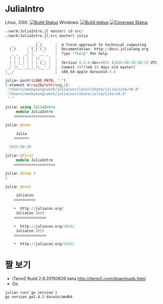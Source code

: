 # JuliaIntro

Linux, OSX: [![Build Status](https://api.travis-ci.org/wookay/JuliaIntro.jl.svg?branch=master)](https://travis-ci.org/wookay/JuliaIntro.jl)
Windows: [![Build status](https://ci.appveyor.com/api/projects/status/2994802kg4s9g4av?svg=true)](https://ci.appveyor.com/project/wookay/JuliaIntro.jl)
[![Coverage Status](https://coveralls.io/repos/wookay/JuliaIntro.jl/badge.svg?branch=master&service=github)](https://coveralls.io/github/wookay/JuliaIntro.jl?branch=master)


```julia
~/work/JuliaIntro.jl master$ cd src/
~/work/JuliaIntro.jl/src master$ julia
               _
   _       _ _(_)_     |  A fresh approach to technical computing
  (_)     | (_) (_)    |  Documentation: http://docs.julialang.org
   _ _   _| |_  __ _   |  Type "?help" for help.
  | | | | | | |/ _` |  |
  | | |_| | | | (_| |  |  Version 0.4.0-dev+6851 (2015-08-20 08:25 UTC)
 _/ |\__'_|_|_|\__'_|  |  Commit 437f4e9 (0 days old master)
|__/                   |  x86_64-apple-darwin14.4.0

julia> push!(LOAD_PATH, ".")
3-element Array{ByteString,1}:
 "/Users/wookyoung/work/julia/usr/local/share/julia/site/v0.4"
 "/Users/wookyoung/work/julia/usr/share/julia/site/v0.4"
 "."

julia> using JuliaIntro
     module JuliaIntro
    ≡≡≡≡≡≡≡≡≡≡≡≡≡≡≡≡≡≡≡

julia> @next

     Julia
    ≡≡≡≡≡≡≡

  2015-08-20

julia> @first
     module JuliaIntro
    ≡≡≡≡≡≡≡≡≡≡≡≡≡≡≡≡≡≡≡

julia> @step 3
3

julia> @next

     JuliaCon
    ≡≡≡≡≡≡≡≡≡≡

    •  http://juliacon.org/
     JuliaCon 2014
    ≡≡≡≡≡≡≡≡≡≡≡≡≡≡≡

    •  http://juliacon.org/2014/
     JuliaCon 2015
    ≡≡≡≡≡≡≡≡≡≡≡≡≡≡≡

    •  http://juliacon.org/2015/
```

# 짤 보기
 * iTerm2 Build 2.9.20150626 beta http://iterm2.com/downloads.html
 * Go
```
julia> run(`go version`)
go version go1.4.2 darwin/amd64
```
